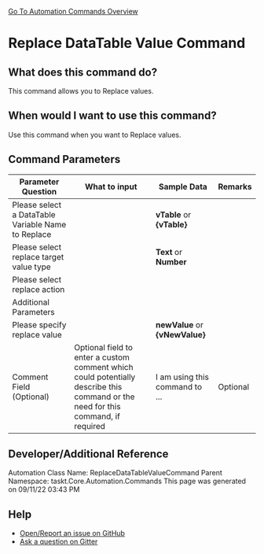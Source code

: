 <!--TITLE: Replace DataTable Value Command -->
<!-- SUBTITLE: a command in the DataTable Commands group. -->
[Go To Automation Commands Overview](/automation-commands.md)


# Replace DataTable Value Command


## What does this command do?
This command allows you to Replace values.


## When would I want to use this command?
Use this command when you want to Replace values.


## Command Parameters
| Parameter Question   	| What to input  	|  Sample Data 	| Remarks  	|
| ---                    | ---               | ---           | ---       |
|Please select a DataTable Variable Name to Replace||**vTable** or **{vTable}**||
|Please select replace target value type||**Text** or **Number**||
|Please select replace action||||
|Additional Parameters||||
|Please specify replace value||**newValue** or **{vNewValue}**||
|Comment Field (Optional)|Optional field to enter a custom comment which could potentially describe this command or the need for this command, if required|I am using this command to ...|Optional|














## Developer/Additional Reference
Automation Class Name: ReplaceDataTableValueCommand
Parent Namespace: taskt.Core.Automation.Commands
This page was generated on 09/11/22 03:43 PM


## Help
- [Open/Report an issue on GitHub](https://github.com/rcktrncn/taskt/issues/new)
- [Ask a question on Gitter](https://gitter.im/taskt-rpa/Lobby)

